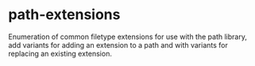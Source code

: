 # path-extensions

Enumeration of common filetype extensions for use with the path library, add variants for adding an extension to a path and with variants for replacing an existing extension.
